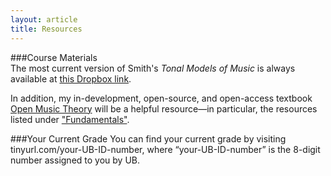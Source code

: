```yaml
---
layout: article
title: Resources
---
```


###Course Materials  
The most current version of Smith's *Tonal Models of Music* is always available at [this Dropbox link](https://www.dropbox.com/sh/wvkux3zubehsze6/AABbxuaIp_1BKxNrTi6XDlZBa?dl=0).  

In addition, my in-development, open-source, and open-access textbook [Open Music Theory](http://www.openmusictheory.com) will be a helpful resource—in particular, the resources listed under ["Fundamentals"](http://openmusictheory.com/contents.html#fundamentals).

###Your Current Grade
You can find your current grade by visiting tinyurl.com/your-UB-ID-number, where “your-UB-ID-number” is the 8-digit number assigned to you by UB.



